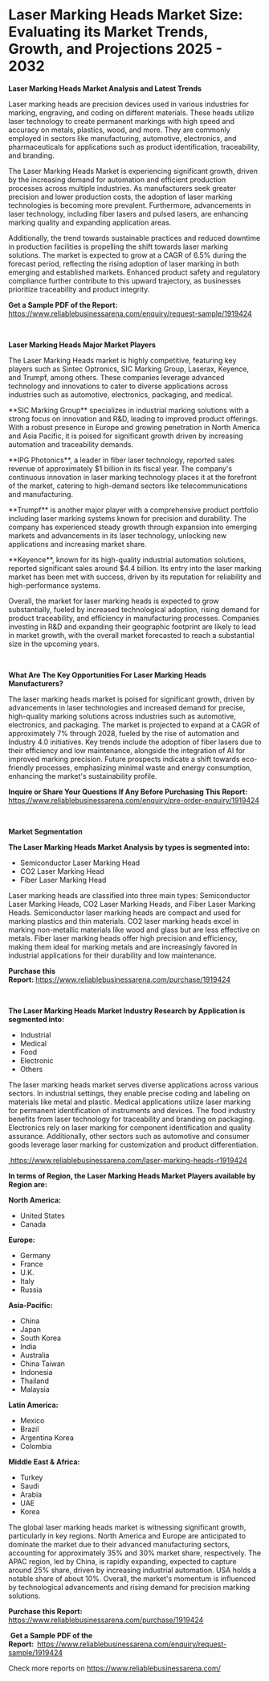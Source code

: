 <p><h1>Laser Marking Heads Market Size: Evaluating its Market Trends, Growth, and Projections 2025 - 2032</h1></p><p><strong>Laser Marking Heads Market Analysis and Latest Trends</strong></p>
<p><p>Laser marking heads are precision devices used in various industries for marking, engraving, and coding on different materials. These heads utilize laser technology to create permanent markings with high speed and accuracy on metals, plastics, wood, and more. They are commonly employed in sectors like manufacturing, automotive, electronics, and pharmaceuticals for applications such as product identification, traceability, and branding.</p><p>The Laser Marking Heads Market is experiencing significant growth, driven by the increasing demand for automation and efficient production processes across multiple industries. As manufacturers seek greater precision and lower production costs, the adoption of laser marking technologies is becoming more prevalent. Furthermore, advancements in laser technology, including fiber lasers and pulsed lasers, are enhancing marking quality and expanding application areas.</p><p>Additionally, the trend towards sustainable practices and reduced downtime in production facilities is propelling the shift towards laser marking solutions. The market is expected to grow at a CAGR of 6.5% during the forecast period, reflecting the rising adoption of laser marking in both emerging and established markets. Enhanced product safety and regulatory compliance further contribute to this upward trajectory, as businesses prioritize traceability and product integrity.</p></p>
<p><strong>Get a Sample PDF of the Report:&nbsp;</strong> <a href="https://www.reliablebusinessarena.com/enquiry/request-sample/1919424?utm_campaign=2650&utm_medium=2&utm_source=Github&utm_content=ia&utm_term=01032025&utm_id=laser-marking-heads">https://www.reliablebusinessarena.com/enquiry/request-sample/1919424</a></p>
<p>&nbsp;</p>
<p><strong>Laser Marking Heads Major Market Players</strong></p>
<p><p>The Laser Marking Heads market is highly competitive, featuring key players such as Sintec Optronics, SIC Marking Group, Laserax, Keyence, and Trumpf, among others. These companies leverage advanced technology and innovations to cater to diverse applications across industries such as automotive, electronics, packaging, and medical.</p><p>**SIC Marking Group** specializes in industrial marking solutions with a strong focus on innovation and R&D, leading to improved product offerings. With a robust presence in Europe and growing penetration in North America and Asia Pacific, it is poised for significant growth driven by increasing automation and traceability demands.</p><p>**IPG Photonics**, a leader in fiber laser technology, reported sales revenue of approximately $1 billion in its fiscal year. The company's continuous innovation in laser marking technology places it at the forefront of the market, catering to high-demand sectors like telecommunications and manufacturing.</p><p>**Trumpf** is another major player with a comprehensive product portfolio including laser marking systems known for precision and durability. The company has experienced steady growth through expansion into emerging markets and advancements in its laser technology, unlocking new applications and increasing market share.</p><p>**Keyence**, known for its high-quality industrial automation solutions, reported significant sales around $4.4 billion. Its entry into the laser marking market has been met with success, driven by its reputation for reliability and high-performance systems.</p><p>Overall, the market for laser marking heads is expected to grow substantially, fueled by increased technological adoption, rising demand for product traceability, and efficiency in manufacturing processes. Companies investing in R&D and expanding their geographic footprint are likely to lead in market growth, with the overall market forecasted to reach a substantial size in the upcoming years.</p></p>
<p>&nbsp;</p>
<p><strong>What Are The Key Opportunities For Laser Marking Heads Manufacturers?</strong></p>
<p><p>The laser marking heads market is poised for significant growth, driven by advancements in laser technologies and increased demand for precise, high-quality marking solutions across industries such as automotive, electronics, and packaging. The market is projected to expand at a CAGR of approximately 7% through 2028, fueled by the rise of automation and Industry 4.0 initiatives. Key trends include the adoption of fiber lasers due to their efficiency and low maintenance, alongside the integration of AI for improved marking precision. Future prospects indicate a shift towards eco-friendly processes, emphasizing minimal waste and energy consumption, enhancing the market's sustainability profile.</p></p>
<p><strong>Inquire or Share Your Questions If Any Before Purchasing This Report:</strong> <a href="https://www.reliablebusinessarena.com/enquiry/pre-order-enquiry/1919424?utm_campaign=2650&utm_medium=2&utm_source=Github&utm_content=ia&utm_term=01032025&utm_id=laser-marking-heads">https://www.reliablebusinessarena.com/enquiry/pre-order-enquiry/1919424</a></p>
<p>&nbsp;</p>
<p><strong>Market Segmentation</strong></p>
<p><strong>The Laser Marking Heads Market Analysis by types is segmented into:</strong></p>
<p><ul><li>Semiconductor Laser Marking Head</li><li>CO2 Laser Marking Head</li><li>Fiber Laser Marking Head</li></ul></p>
<p><p>Laser marking heads are classified into three main types: Semiconductor Laser Marking Heads, CO2 Laser Marking Heads, and Fiber Laser Marking Heads. Semiconductor laser marking heads are compact and used for marking plastics and thin materials. CO2 laser marking heads excel in marking non-metallic materials like wood and glass but are less effective on metals. Fiber laser marking heads offer high precision and efficiency, making them ideal for marking metals and are increasingly favored in industrial applications for their durability and low maintenance.</p></p>
<p><strong>Purchase this Report:&nbsp;</strong><a href="https://www.reliablebusinessarena.com/purchase/1919424?utm_campaign=2650&utm_medium=2&utm_source=Github&utm_content=ia&utm_term=01032025&utm_id=laser-marking-heads">https://www.reliablebusinessarena.com/purchase/1919424</a></p>
<p>&nbsp;</p>
<p><strong>The Laser Marking Heads Market Industry Research by Application is segmented into:</strong></p>
<p><ul><li>Industrial</li><li>Medical</li><li>Food</li><li>Electronic</li><li>Others</li></ul></p>
<p><p>The laser marking heads market serves diverse applications across various sectors. In industrial settings, they enable precise coding and labeling on materials like metal and plastic. Medical applications utilize laser marking for permanent identification of instruments and devices. The food industry benefits from laser technology for traceability and branding on packaging. Electronics rely on laser marking for component identification and quality assurance. Additionally, other sectors such as automotive and consumer goods leverage laser marking for customization and product differentiation.</p></p>
<p><a href="https://www.reliablebusinessarena.com/laser-marking-heads-r1919424?utm_campaign=2650&utm_medium=2&utm_source=Github&utm_content=ia&utm_term=01032025&utm_id=laser-marking-heads">&nbsp;https://www.reliablebusinessarena.com/laser-marking-heads-r1919424</a></p>
<p><strong>In terms of Region, the Laser Marking Heads Market Players available by Region are:</strong></p>
<p>
    <p> <strong> North America: </strong>
        <ul>
            <li>United States</li>
            <li>Canada</li>
        </ul>
        </p> 
    <p> <strong> Europe: </strong>
        <ul>
            <li>Germany</li>
            <li>France</li>
            <li>U.K.</li>
            <li>Italy</li>
            <li>Russia</li>
        </ul>
        </p> 
    <p> <strong> Asia-Pacific: </strong>
        <ul>
            <li>China</li>
            <li>Japan</li>
            <li>South Korea</li>
            <li>India</li>
            <li>Australia</li>
            <li>China Taiwan</li>
            <li>Indonesia</li>
            <li>Thailand</li>
            <li>Malaysia</li>
        </ul>
        </p> 
    <p> <strong> Latin America: </strong>
        <ul>
            <li>Mexico</li>
            <li>Brazil</li>
            <li>Argentina Korea</li>
            <li>Colombia</li>
        </ul>
        </p> 
    <p> <strong> Middle East & Africa: </strong>
        <ul>
            <li>Turkey</li>
            <li>Saudi</li>
            <li>Arabia</li>
            <li>UAE</li>
            <li>Korea</li>
        </ul>
    </p>
    </p>
<p><p>The global laser marking heads market is witnessing significant growth, particularly in key regions. North America and Europe are anticipated to dominate the market due to their advanced manufacturing sectors, accounting for approximately 35% and 30% market share, respectively. The APAC region, led by China, is rapidly expanding, expected to capture around 25% share, driven by increasing industrial automation. USA holds a notable share of about 10%. Overall, the market's momentum is influenced by technological advancements and rising demand for precision marking solutions.</p></p>
<p><strong>Purchase this Report: </strong><a href="https://www.reliablebusinessarena.com/purchase/1919424?utm_campaign=2650&utm_medium=2&utm_source=Github&utm_content=ia&utm_term=01032025&utm_id=laser-marking-heads">https://www.reliablebusinessarena.com/purchase/1919424</a></p>
<p>&nbsp;<strong>Get a Sample PDF of the Report:&nbsp;&nbsp;</strong><a href="https://www.reliablebusinessarena.com/enquiry/request-sample/1919424?utm_campaign=2650&utm_medium=2&utm_source=Github&utm_content=ia&utm_term=01032025&utm_id=laser-marking-heads">https://www.reliablebusinessarena.com/enquiry/request-sample/1919424</a></p>
<p><strong></strong></p>
<p>Check more reports on <a href="https://www.reliablebusinessarena.com/?utm_campaign=2650&utm_medium=2&utm_source=Github&utm_content=ia&utm_term=01032025&utm_id=laser-marking-heads">https://www.reliablebusinessarena.com/</a></p>